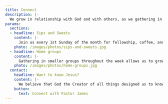 ```yaml
---
title: Connect
description: |-
  We grow in relationship with God and with others, as we gathering in small groups throughout the week, or at a park while kids play.
params:
  sections:
  - headline: Sips and Sweets
    content: |-
      Join us every 1st Sunday of the month for fellowship, coffee, and pastries before the start of church service. Whether you're a regular attendee or a first-time visitor, our doors and hearts are open to welcome you. We look forward to seeing you there.
    photo: /images/photos/sips-and-sweets.jpg
  - headline: Home groups
    content: |-
      Gathering in smaller groups throughout the week allows us to grow in relationship with God and with others in a more personal setting. Sharing meals in homes, we discuss life and God's Word, and pray for one another. An extension of Sunday worship in a way, Home Groups provide space to grow in faith while connecting more deeply with others.
    photo: /images/photos/home-groups.jpg
  contact:
    headline: Want to know Jesus?
    content: |-
      We believe that God the Creator of all things designed us to know Him, and designed us to find rich, abundant meaningful life in relationship with Him through Jesus Christ. If you are curious about Jesus, or have questions, we'd be glad to talk.
    button:
      text: Connect with Pastor James
---
```

